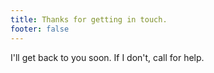 ```yaml
---
title: Thanks for getting in touch.
footer: false
---
```


I'll get back to you soon. If I don't, call for help. 